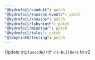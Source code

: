 ```yaml
---
"@hydrofoil/conduit": patch
"@hydrofoil/knossos-events": patch
"@hydrofoil/knossos": patch
"@hydrofoil/labyrinth": patch
"@hydrofoil/minotaur": patch
"@hydrofoil/talos": patch
"@labyrinth/testing": patch
---
```


Update `@tpluscode/rdf-ns-builders` to v2
